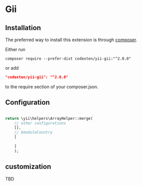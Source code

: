 Gii
===

Installation
------------

The preferred way to install this extension is through [composer](http://getcomposer.org/download/).

Either run

```
composer require --prefer-dist codexten/yii-gii:"^2.0.0"
```

or add

```json
"codexten/yii-gii": "^2.0.0"
```

to the require section of your composer.json.


Configuration
-------------

```php

return \yii\helpers\ArrayHelper::merge(
    // other configurations
    [],
    // $moduleCountry
    [
       
    ]
    );

```

## customization

TBD
